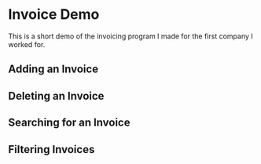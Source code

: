 # Invoice Demo
This is a short demo of the invoicing program I made for the first company I worked for.

## Adding an Invoice

## Deleting an Invoice

## Searching for an Invoice

## Filtering Invoices

